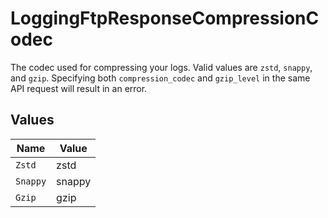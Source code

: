 # LoggingFtpResponseCompressionCodec

The codec used for compressing your logs. Valid values are `zstd`, `snappy`, and `gzip`. Specifying both `compression_codec` and `gzip_level` in the same API request will result in an error.


## Values

| Name     | Value    |
| -------- | -------- |
| `Zstd`   | zstd     |
| `Snappy` | snappy   |
| `Gzip`   | gzip     |
